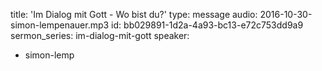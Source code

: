 title: 'Im Dialog mit Gott - Wo bist du?'
type: message
audio: 2016-10-30-simon-lempenauer.mp3
id: bb029891-1d2a-4a93-bc13-e72c753dd9a9
sermon_series: im-dialog-mit-gott
speaker:
  - simon-lemp

